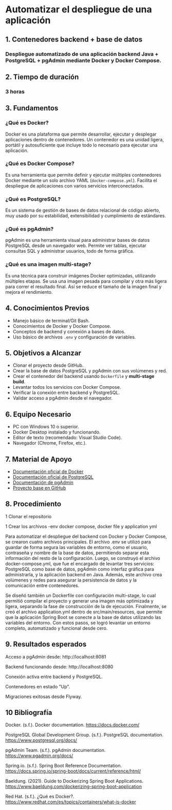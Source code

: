 
# Automatizar el despliegue de una aplicación
##  1. Contenedores backend + base de datos 
### Despliegue automatizado de una aplicación backend Java + PostgreSQL + pgAdmin mediante Docker y Docker Compose. 
## 2. Tiempo de duración
### 3 horas

## 3. Fundamentos

### ¿Qué es Docker?
Docker es una plataforma que permite desarrollar, ejecutar y desplegar aplicaciones dentro de contenedores. Un contenedor es una unidad ligera, portátil y autosuficiente que incluye todo lo necesario para ejecutar una aplicación.

### ¿Qué es Docker Compose?
Es una herramienta que permite definir y ejecutar múltiples contenedores Docker mediante un solo archivo YAML (`docker-compose.yml`). Facilita el despliegue de aplicaciones con varios servicios interconectados.

### ¿Qué es PostgreSQL?
Es un sistema de gestión de bases de datos relacional de código abierto, muy usado por su estabilidad, extensibilidad y cumplimiento de estándares.

### ¿Qué es pgAdmin?
pgAdmin es una herramienta visual para administrar bases de datos PostgreSQL desde un navegador web. Permite ver tablas, ejecutar consultas SQL y administrar usuarios, todo de forma gráfica.

### ¿Qué es una imagen multi-stage?
Es una técnica para construir imágenes Docker optimizadas, utilizando múltiples etapas. Se usa una imagen pesada para compilar y otra más ligera para correr el resultado final. Así se reduce el tamaño de la imagen final y mejora el rendimiento.

## 4. Conocimientos Previos

- Manejo básico de terminal/Git Bash.
- Conocimientos de Docker y Docker Compose.
- Conceptos de backend y conexión a bases de datos.
- Uso básico de archivos `.env` y configuración de variables.

## 5. Objetivos a Alcanzar

- Clonar el proyecto desde GitHub.
- Crear la base de datos PostgreSQL y pgAdmin con sus volúmenes y red.
- Crear el contenedor del backend usando `Dockerfile` y **multi-stage build**.
- Levantar todos los servicios con Docker Compose.
- Verificar la conexión entre backend y PostgreSQL.
- Validar acceso a pgAdmin desde el navegador.


## 6. Equipo Necesario

- PC con Windows 10 o superior.
- Docker Desktop instalado y funcionando.
- Editor de texto (recomendado: Visual Studio Code).
- Navegador (Chrome, Firefox, etc.).


## 7. Material de Apoyo

- [Documentación oficial de Docker](https://docs.docker.com)
- [Documentación oficial de PostgreSQL](https://www.postgresql.org/docs/)
- [Documentación de pgAdmin](https://www.pgadmin.org/docs/)
- [Proyecto base en GitHub](https://github.com/maguaman2/tendencias-mar22-security)


## 8. Procedimiento

1 Clonar el repositorio 


1 Crear los archivos -env docker compose, docker file y application yml 

Para automatizar el despliegue del backend con Docker y Docker Compose, se crearon cuatro archivos principales. El archivo .env se utilizó para guardar de forma segura las variables de entorno, como el usuario, contraseña y nombre de la base de datos, permitiendo separar esta información del resto de la configuración. Luego, se construyó el archivo docker-compose.yml, que fue el encargado de levantar tres servicios: PostgreSQL como base de datos, pgAdmin como interfaz gráfica para administrarla, y la aplicación backend en Java. Además, este archivo crea volúmenes y redes para asegurar la persistencia de datos y la comunicación entre contenedores.

Se diseñó también un Dockerfile con configuración multi-stage, lo cual permitió compilar el proyecto y generar una imagen más optimizada y ligera, separando la fase de construcción de la de ejecución. Finalmente, se creó el archivo application.yml dentro de src/main/resources, que permite que la aplicación Spring Boot se conecte a la base de datos utilizando las variables del entorno. Con estos pasos, se logró levantar un entorno completo, automatizado y funcional desde cero.


## 9. Resultados esperados
Acceso a pgAdmin desde: http://localhost:8081

Backend funcionando desde: http://localhost:8080

Conexión activa entre backend y PostgreSQL.

Contenedores en estado "Up".

Migraciones exitosas desde Flyway.

## 10 Bibliografía

Docker. (s.f.). Docker documentation. https://docs.docker.com/

PostgreSQL Global Development Group. (s.f.). PostgreSQL documentation. https://www.postgresql.org/docs/

pgAdmin Team. (s.f.). pgAdmin documentation. https://www.pgadmin.org/docs/

Spring.io. (s.f.). Spring Boot Reference Documentation. https://docs.spring.io/spring-boot/docs/current/reference/html/

Baeldung. (2021). Guide to Dockerizing Spring Boot Applications. https://www.baeldung.com/dockerizing-spring-boot-application

Red Hat. (s.f.). ¿Qué es Docker?. https://www.redhat.com/es/topics/containers/what-is-docker




